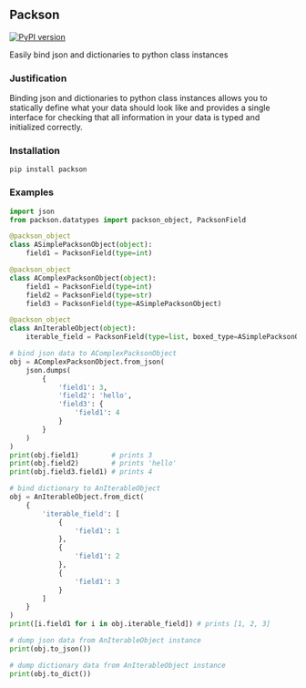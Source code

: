 
## Packson
[![PyPI version](https://badge.fury.io/py/packson.svg)](https://badge.fury.io/py/packson)

Easily bind json and dictionaries to python class instances 

### Justification 
Binding json and dictionaries to python class instances allows you to statically define what your data should look
like and provides a single interface for checking that all information in your data is typed and initialized correctly.

### Installation
```
pip install packson
```

### Examples 
```python
import json
from packson.datatypes import packson_object, PacksonField

@packson_object
class ASimplePacksonObject(object):
    field1 = PacksonField(type=int)

@packson_object
class AComplexPacksonObject(object):
    field1 = PacksonField(type=int)
    field2 = PacksonField(type=str)
    field3 = PacksonField(type=ASimplePacksonObject)

@packson_object
class AnIterableObject(object):
    iterable_field = PacksonField(type=list, boxed_type=ASimplePacksonObject)

# bind json data to AComplexPacksonObject 
obj = AComplexPacksonObject.from_json(
    json.dumps(
        {
            'field1': 3,
            'field2': 'hello',
            'field3': {
                'field1': 4
            }
        }
    )
)
print(obj.field1)        # prints 3
print(obj.field2)        # prints 'hello'
print(obj.field3.field1) # prints 4

# bind dictionary to AnIterableObject 
obj = AnIterableObject.from_dict(
    {
        'iterable_field': [
            {
                'field1': 1
            },
            {
                'field1': 2
            },
            {
                'field1': 3
            }
        ]   
    }
)
print([i.field1 for i in obj.iterable_field]) # prints [1, 2, 3]

# dump json data from AnIterableObject instance
print(obj.to_json()) 

# dump dictionary data from AnIterableObject instance
print(obj.to_dict()) 
```

